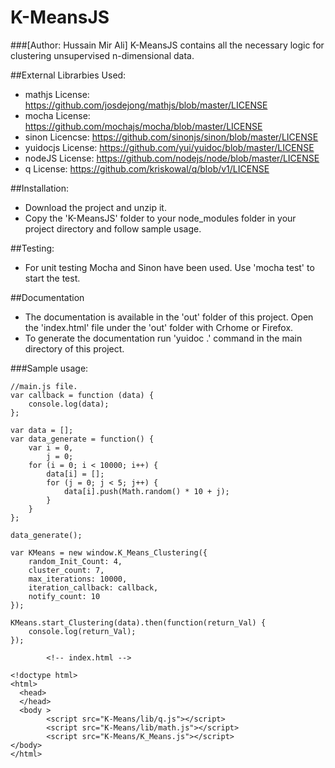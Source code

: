 # K-MeansJS
###[Author: Hussain Mir Ali]
K-MeansJS contains all the necessary logic for clustering unsupervised n-dimensional data.

##External Librarbies Used:
* mathjs License: https://github.com/josdejong/mathjs/blob/master/LICENSE
* mocha License: https://github.com/mochajs/mocha/blob/master/LICENSE
* sinon Licencse: https://github.com/sinonjs/sinon/blob/master/LICENSE
* yuidocjs License: https://github.com/yui/yuidoc/blob/master/LICENSE
* nodeJS License: https://github.com/nodejs/node/blob/master/LICENSE
* q License: https://github.com/kriskowal/q/blob/v1/LICENSE

##Installation:
*  Download the project and unzip it.
*  Copy the 'K-MeansJS' folder to your node_modules folder in your project directory and follow sample usage.

##Testing:
* For unit testing Mocha and Sinon have been used. Use 'mocha test' to start the test.


##Documentation
*  The documentation is available in the 'out' folder of this project. Open the 'index.html' file under the 'out' folder with Crhome or Firefox.
*  To generate the documentation run 'yuidoc .' command in the main directory of this project.

###Sample usage:

```
//main.js file.
var callback = function (data) {
    console.log(data);
};

var data = [];
var data_generate = function() {
    var i = 0,
        j = 0;
    for (i = 0; i < 10000; i++) {
        data[i] = [];
        for (j = 0; j < 5; j++) {
            data[i].push(Math.random() * 10 + j);
        }
    }
};

data_generate();

var KMeans = new window.K_Means_Clustering({
    random_Init_Count: 4,
    cluster_count: 7,
    max_iterations: 10000,
    iteration_callback: callback,
    notify_count: 10
});

KMeans.start_Clustering(data).then(function(return_Val) {
    console.log(return_Val);
});
```
```
        <!-- index.html -->

<!doctype html>
<html>
  <head>
  </head>
  <body >
        <script src="K-Means/lib/q.js"></script>
        <script src="K-Means/lib/math.js"></script>
        <script src="K-Means/K_Means.js"></script>
</body>
</html>


```